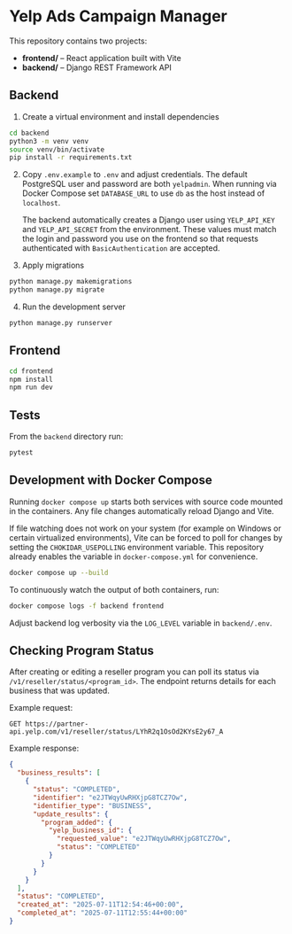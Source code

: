 # Yelp Ads Campaign Manager

This repository contains two projects:

- **frontend/** – React application built with Vite
- **backend/** – Django REST Framework API

## Backend

1. Create a virtual environment and install dependencies

```bash
cd backend
python3 -m venv venv
source venv/bin/activate
pip install -r requirements.txt
```

2. Copy `.env.example` to `.env` and adjust credentials. The default PostgreSQL
user and password are both `yelpadmin`. When running via Docker Compose set
`DATABASE_URL` to use `db` as the host instead of `localhost`.

   The backend automatically creates a Django user using `YELP_API_KEY` and
   `YELP_API_SECRET` from the environment. These values must match the login
   and password you use on the frontend so that requests authenticated with
   `BasicAuthentication` are accepted.

3. Apply migrations

```bash
python manage.py makemigrations
python manage.py migrate
```

4. Run the development server

```bash
python manage.py runserver
```

## Frontend

```bash
cd frontend
npm install
npm run dev
```

## Tests

From the `backend` directory run:

```bash
pytest
```

## Development with Docker Compose

Running `docker compose up` starts both services with source code mounted in the
containers. Any file changes automatically reload Django and Vite.

If file watching does not work on your system (for example on Windows or
certain virtualized environments), Vite can be forced to poll for changes by
setting the `CHOKIDAR_USEPOLLING` environment variable.  This repository already
enables the variable in `docker-compose.yml` for convenience.

```bash
docker compose up --build
```

To continuously watch the output of both containers, run:

```bash
docker compose logs -f backend frontend
```

Adjust backend log verbosity via the `LOG_LEVEL` variable in `backend/.env`.

## Checking Program Status

After creating or editing a reseller program you can poll its status via
`/v1/reseller/status/<program_id>`.  The endpoint returns details for each
business that was updated.

Example request:

```
GET https://partner-api.yelp.com/v1/reseller/status/LYhR2q1OsOd2KYsE2y67_A
```

Example response:

```json
{
  "business_results": [
    {
      "status": "COMPLETED",
      "identifier": "e2JTWqyUwRHXjpG8TCZ7Ow",
      "identifier_type": "BUSINESS",
      "update_results": {
        "program_added": {
          "yelp_business_id": {
            "requested_value": "e2JTWqyUwRHXjpG8TCZ7Ow",
            "status": "COMPLETED"
          }
        }
      }
    }
  ],
  "status": "COMPLETED",
  "created_at": "2025-07-11T12:54:46+00:00",
  "completed_at": "2025-07-11T12:55:44+00:00"
}
```
